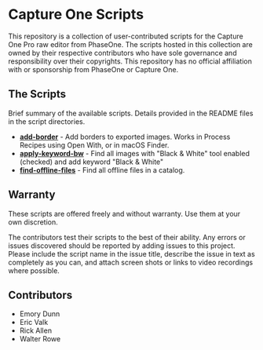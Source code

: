 # Capture One Scripts

This repository is a collection of user-contributed scripts for the Capture One Pro raw editor from PhaseOne. The scripts hosted in this collection are owned by their respective contributors who have sole governance and responsibility over their copyrights. This repository has no official affiliation with or sponsorship from PhaseOne or Capture One.

## The Scripts

Brief summary of the available scripts.  Details provided in the README files in the script directories.

* **[add-border](add-border/)** - Add borders to exported images.  Works in Process Recipes using Open With, or in macOS Finder.
* **[apply-keyword-bw](apply-black-white-keyword/)** - Find all images with "Black & White" tool enabled (checked) and add keyword "Black & White" 
* **[find-offline-files](find-offline-files/)** - Find all offline files in a catalog.

## Warranty

These scripts are offered freely and without warranty. Use them at your own discretion.

The contributors test their scripts to the best of their ability. Any errors or issues discovered should be reported by adding issues to this project. Please include the script name in the issue title, describe the issue in text as completely as you can, and attach screen shots or links to video recordings where possible.

## Contributors

* Emory Dunn
* Eric Valk
* Rick Allen
* Walter Rowe
